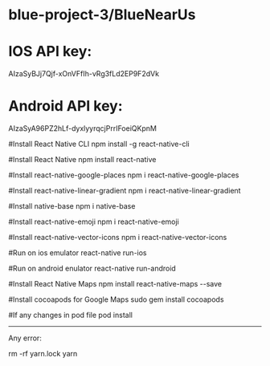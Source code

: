 # blue-project-3/BlueNearUs

# IOS API key:
AIzaSyBJj7Qjf-xOnVFfIh-vRg3fLd2EP9F2dVk

# Android API key:
AIzaSyA96PZ2hLf-dyxlyyrqcjPrrIFoeiQKpnM

#Install React Native CLI
npm install -g react-native-cli

#Install React Native
npm install react-native

#Install react-native-google-places
npm i react-native-google-places

#Install react-native-linear-gradient
npm i react-native-linear-gradient

#Install native-base
npm i native-base

#Install react-native-emoji
npm i react-native-emoji

#Install react-native-vector-icons
npm i react-native-vector-icons

#Run on ios emulator
react-native run-ios

#Run on android enulator
react-native run-android

#Install React Native Maps
npm install react-native-maps --save

#Install cocoapods for Google Maps
sudo gem install cocoapods

#If any changes in pod file
pod install

-----------------------------------------
Any error:

rm -rf yarn.lock
yarn
